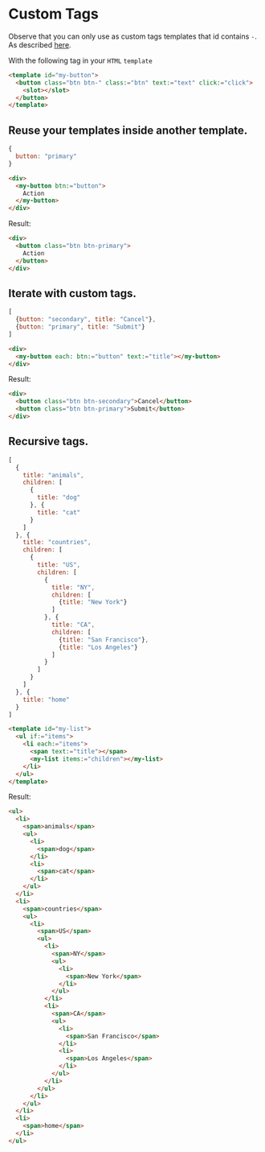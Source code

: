 # Custom Tags

Observe that you can only use as custom tags templates that id contains `-`.
As described [here](https://developer.mozilla.org/en-US/docs/Web/Web_Components/Using_custom_elements).

With the following tag in your `HTML` `template` 
```html
<template id="my-button">
  <button class="btn btn-" class:="btn" text:="text" click:="click">
    <slot></slot>
  </button>
</template>
```

## Reuse your templates inside another template.
```js
{
  button: "primary"
}
```
```html
<div>
  <my-button btn:="button">
    Action
  </my-button>
</div>
```
Result:
```html
<div>
  <button class="btn btn-primary">
    Action
  </button>
</div>
```

## Iterate with custom tags.
```js
[
  {button: "secondary", title: "Cancel"},
  {button: "primary", title: "Submit"}
]
```
```html
<div>
  <my-button each: btn:="button" text:="title"></my-button>
</div>
```
Result:
```html
<div>
  <button class="btn btn-secondary">Cancel</button>
  <button class="btn btn-primary">Submit</button>
</div>
```

## Recursive tags.
```js
[
  {
    title: "animals",
    children: [
      {
        title: "dog"
      }, {
        title: "cat"
      }
    ]
  }, {
    title: "countries",
    children: [
      {
        title: "US",
        children: [
          {
            title: "NY",
            children: [
              {title: "New York"}
            ]
          }, {
            title: "CA",
            children: [
              {title: "San Francisco"},
              {title: "Los Angeles"}
            ]
          }
        ]
      }
    ]
  }, {
    title: "home"
  }
]
```
```html
<template id="my-list">
  <ul if:="items">
    <li each:="items">
      <span text:="title"></span>
      <my-list items:="children"></my-list>
    </li>
  </ul>
</template>
```
Result:
```html
<ul>
  <li>
    <span>animals</span>
    <ul>
      <li>
        <span>dog</span>
      </li>
      <li>
        <span>cat</span>
      </li>
    </ul>
  </li>
  <li>
    <span>countries</span>
    <ul>
      <li>
        <span>US</span>
        <ul>
          <li>
            <span>NY</span>
            <ul>
              <li>
                <span>New York</span>
              </li>
            </ul>
          </li>
          <li>
            <span>CA</span>
            <ul>
              <li>
                <span>San Francisco</span>
              </li>
              <li>
                <span>Los Angeles</span>
              </li>
            </ul>
          </li>
        </ul>
      </li>
    </ul>
  </li>
  <li>
    <span>home</span>
  </li>
</ul>
```
